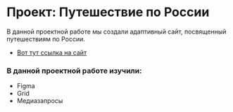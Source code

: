 # Проект: Путешествие по России

В данной проектной работе мы создали адаптивный сайт, посвященный путешествиям по России.
* [Вот тут ссылка на сайт](https://garikstep1.github.io/russian-travel/)

### В данной проектной работе изучили:
* Figma
* Grid
* Медиазапросы